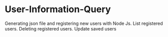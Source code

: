 # User-Information-Query
Generating json file and registering new users with Node Js. List registered users. Deleting registered users. Update saved users
